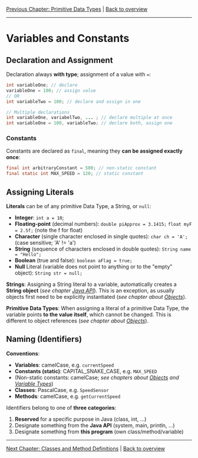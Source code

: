 [Previous Chapter: Primitive Data Types](./02_Primitive_Data_Types.md) | [Back to overview](./00_Java_SyntaxGuide.md)

---
# Variables and Constants

## Declaration and Assignment

Declaration always **with type**; assignment of a value with `=`:

```java
int variableOne; // declare
variableOne = 100; // assign value
// OR
int variableTwo = 100; // declare and assign in one

// Multiple declarations
int variableOne, variabelTwo, ... ; // declare multiple at once
int variableOne = 100, variableTwo; // declare both, assign one
```

### Constants

Constants are declared as `final`, meaning they **can be assigned exactly once**:

```java
final int arbitraryConstant = 500; // non-static constant
final static int MAX_SPEED = 120; // static constant
```

## Assigning Literals

**Literals** can be of any primitive Data Type, a String, or `null`:
- **Integer**: `int a = 10`;
- **Floating-point** (decimal numbers): `double piApprox = 3.1415;` `float myF = 2.5f;` (note the f for float)
- **Character** (single character enclosed in single quotes): `char ch = 'A';` (case sensitive; 'A' != 'a')
- **String** (sequence of characters enclosed in double quotes): `String name = "Hello";`
- **Boolean** (true and false): `boolean aFlag = true;`
- **Null** Literal (variable does not point to anything or to the "empty" object): `String str = null;`

**Strings**: Assigning a String literal to a variable, automatically creates a **String object** (*see chapter [Java API](07_Generics.md)*). This is an exception, as usually objects first need to be explicitly instantiated (*see chapter about [Objects](05_Objects.md)*).

**Primitive Data Types**: When assigning a literal of a primitive Data Type, the variable points **to the value itself**, which cannot be changed. This is different to object references (*see chapter about [Objects](05_Objects.md)*).


## Naming (Identifiers)

**Conventions**:
- **Variables**: camelCase, e.g. ```currentSpeed```
- **Constants (static)**: CAPITAL_SNAKE_CASE, e.g. ```MAX_SPEED```
- (Non-static constants: camelCase; *see chapters about [Objects](05_Objects.md) and [Variable Types](06_Variable_Types.md)*)
- **Classes**: PascalCase, e.g. ```SpeedSensor```
- **Methods**: camelCase, e.g. ```getCurrentSpeed```


Identifiers belong to one of **three categories**:
1. **Reserved** for a specific purpose in Java (class, int, ...)
2. Designate something from the **Java API** (system, main, println, ...)
3. Designate something from **this program** (own class/method/variable)

---

[Next Chapter: Classes and Method Definitions](./04_Classes.md) | [Back to overview](./00_Java_SyntaxGuide.md)
